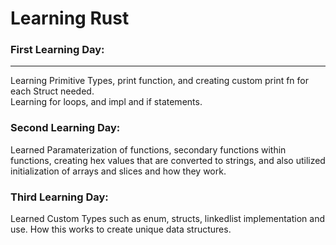 # Learning Rust <strr>

### First Learning Day: 
-----------------------------------------------------------------------------
Learning Primitive Types, print function, and creating custom print fn for each Struct needed. 
<br>
Learning for loops, and impl and if statements.

### Second Learning Day:
Learned Paramaterization of functions, secondary functions within functions, creating hex values that are converted to strings, and also utilized initialization of arrays and slices and how they work.

### Third Learning Day:
Learned Custom Types such as enum, structs, linkedlist implementation and use. How this works to create unique data structures. 
